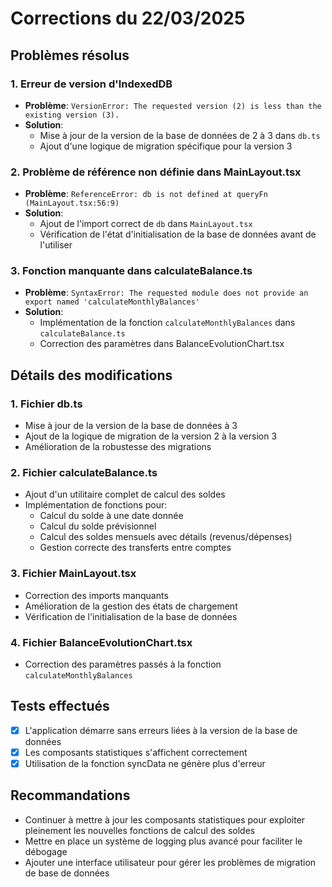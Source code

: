 # Corrections du 22/03/2025

## Problèmes résolus

### 1. Erreur de version d'IndexedDB
- **Problème**: `VersionError: The requested version (2) is less than the existing version (3).`
- **Solution**: 
  - Mise à jour de la version de la base de données de 2 à 3 dans `db.ts`
  - Ajout d'une logique de migration spécifique pour la version 3

### 2. Problème de référence non définie dans MainLayout.tsx
- **Problème**: `ReferenceError: db is not defined at queryFn (MainLayout.tsx:56:9)`
- **Solution**:
  - Ajout de l'import correct de `db` dans `MainLayout.tsx`
  - Vérification de l'état d'initialisation de la base de données avant de l'utiliser

### 3. Fonction manquante dans calculateBalance.ts
- **Problème**: `SyntaxError: The requested module does not provide an export named 'calculateMonthlyBalances'`
- **Solution**:
  - Implémentation de la fonction `calculateMonthlyBalances` dans `calculateBalance.ts`
  - Correction des paramètres dans BalanceEvolutionChart.tsx

## Détails des modifications

### 1. Fichier db.ts
- Mise à jour de la version de la base de données à 3
- Ajout de la logique de migration de la version 2 à la version 3
- Amélioration de la robustesse des migrations

### 2. Fichier calculateBalance.ts
- Ajout d'un utilitaire complet de calcul des soldes
- Implémentation de fonctions pour:
  - Calcul du solde à une date donnée
  - Calcul du solde prévisionnel
  - Calcul des soldes mensuels avec détails (revenus/dépenses)
  - Gestion correcte des transferts entre comptes

### 3. Fichier MainLayout.tsx
- Correction des imports manquants
- Amélioration de la gestion des états de chargement
- Vérification de l'initialisation de la base de données

### 4. Fichier BalanceEvolutionChart.tsx
- Correction des paramètres passés à la fonction `calculateMonthlyBalances`

## Tests effectués
- [x] L'application démarre sans erreurs liées à la version de la base de données
- [x] Les composants statistiques s'affichent correctement
- [x] Utilisation de la fonction syncData ne génère plus d'erreur

## Recommandations
- Continuer à mettre à jour les composants statistiques pour exploiter pleinement les nouvelles fonctions de calcul des soldes
- Mettre en place un système de logging plus avancé pour faciliter le débogage
- Ajouter une interface utilisateur pour gérer les problèmes de migration de base de données
